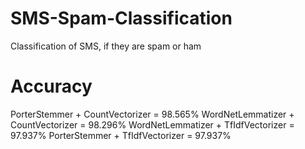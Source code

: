 # SMS-Spam-Classification
Classification of SMS, if they are spam or ham

# Accuracy
PorterStemmer + CountVectorizer = 98.565%
WordNetLemmatizer + CountVectorizer = 98.296%
WordNetLemmatizer + TfIdfVectorizer = 97.937%
PorterStemmer + TfIdfVectorizer = 97.937%